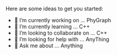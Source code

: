 

Here are some ideas to get you started:

- 🔭 I’m currently working on ... PhyGraph
- 🌱 I’m currently learning ... C++
- 👯 I’m looking to collaborate on ... C++
- 🤔 I’m looking for help with ... AnyThing
- 💬 Ask me about ... Anything
